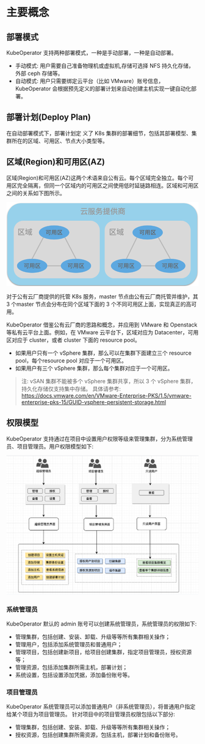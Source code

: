 # 主要概念

## 部署模式

KubeOperator 支持两种部署模式，一种是手动部署，一种是自动部署。

-  手动模式: 用户需要自己准备物理机或虚拟机,存储可选择 NFS 持久化存储，外部 ceph 存储等。
-  自动模式: 用户只需要绑定云平台（比如 VMware）账号信息，KubeOperator 会根据预先定义的部署计划来自动创建主机实现一键自动化部署。

## 部署计划(Deploy Plan)

在自动部署模式下，部署计划定 义了 K8s 集群的部署细节，包括其部署模型、集群所在的区域、可用区、节点大小类型等。

## 区域(Region)和可用区(AZ)

区域(Region)和可用区(AZ)这两个术语来自公有云。每个区域完全独立。每个可用区完全隔离，但同一个区域内的可用区之间使用低时延链路相连。区域和可用区之间的关系如下图所示。

![region-zone](./img/region.png)

对于公有云厂商提供的托管 K8s 服务，master 节点由公有云厂商托管并维护，其 3 个master 节点会分布在同个区域下面的 3 个不同可用区上面，实现真正的高可用。

KubeOperator 借鉴公有云厂商的思路和概念，并应用到 VMware 和 Openstack 等私有云平台上面。例如，在 VMware 云平台下，区域对应为 Datacenter，可用区对应于 cluster，或者 cluster 下面的 resource pool。

-  如果用户只有一个 vSphere 集群，那么可以在集群下面建立三个 resource pool，每个resource pool 对应于一个可用区。
-  如果用户有三个 vSphere 集群，那么每个集群对应于一个可用区。

> 注: vSAN 集群不能被多个 vSphere 集群共享，所以 3 个 vSphere 集群，持久化存储仅支持集中存储。 具体请参考: https://docs.vmware.com/en/VMware-Enterprise-PKS/1.5/vmware-enterprise-pks-15/GUID-vsphere-persistent-storage.html

## 权限模型

KubeOperator 支持通过在项目中设置用户权限等级来管理集群，分为系统管理员、项目管理员。用户权限模型如下: 

![user-model](./img/user-model.png)

### 系统管理员

KubeOperator 默认的 admin 账号可以创建系统管理员，系统管理员的权限如下: 

- 管理集群，包括创建、安装、卸载、升级等等所有集群相关操作；
- 管理用户，包括添加系统管理员和普通用户；
- 管理项目，包括创建新项目，给项目创建集群，指定项目管理员，授权资源等；
- 管理资源，包括添加集群所需主机，部署计划；
- 系统设置，包括设置添加凭据，添加备份账号等。

### 项目管理员

KubeOperator 系统管理员可以添加普通用户（非系统管理员），将普通用户指定给某个项目为项目管理员。
针对项目中的项目管理员权限包括以下部分: 

- 管理集群，包括创建、安装、卸载、升级等等所有集群相关操作；
- 授权资源，包括创建集群所需资源，包括主机，部署计划和备份账号。
